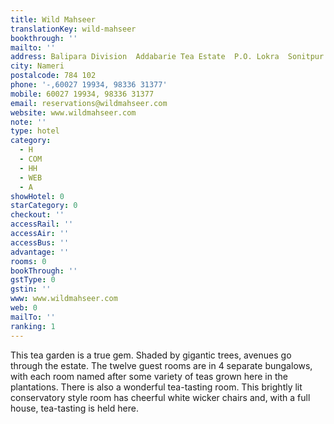 ```yaml
---
title: Wild Mahseer
translationKey: wild-mahseer
bookthrough: ''
mailto: ''
address: Balipara Division  Addabarie Tea Estate  P.O. Lokra  Sonitpur
city: Nameri
postalcode: 784 102
phone: '-,60027 19934, 98336 31377'
mobile: 60027 19934, 98336 31377
email: reservations@wildmahseer.com
website: www.wildmahseer.com
note: ''
type: hotel
category:
  - H
  - COM
  - HH
  - WEB
  - A
showHotel: 0
starCategory: 0
checkout: ''
accessRail: ''
accessAir: ''
accessBus: ''
advantage: ''
rooms: 0
bookThrough: ''
gstType: 0
gstin: ''
www: www.wildmahseer.com
web: 0
mailTo: ''
ranking: 1
---
```































This tea garden is a true gem. Shaded by gigantic trees, avenues go through the estate. The twelve guest rooms are in 4 separate bungalows, with each room named after some variety of teas grown here in the plantations. There is also a wonderful tea-tasting room. This brightly lit conservatory style room has cheerful white wicker chairs and, with a full house, tea-tasting is held here.  